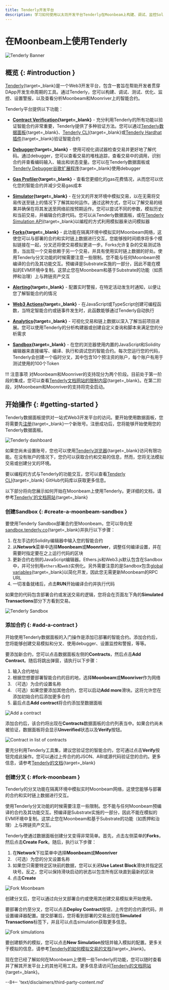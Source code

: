 ```yaml
---
title: Tenderly开发平台
description: 学习如何使用以太坊开发平台Tenderly在Moonbeam上构建、调试、监控Solidity智能合约。
---
```


# 在Moonbeam上使用Tenderly

![Tenderly Banner](/images/builders/build/eth-api/dev-env/tenderly/tenderly-banner.png)

## 概览 {: #introduction } 

[Tenderly](https://tenderly.co/){target=_blank}是一个Web3开发平台，包含一套旨在帮助开发者贯穿DApp开发生命周期的工具。通过Tenderly，您可以构建、调试、测试、优化、监控、设置警报，以及查看分析Moonbeam和Moonriver上的智能合约。

Tenderly平台提供以下功能：

- **[Contract Verification](https://docs.tenderly.co/monitoring/smart-contract-verification/){target=_blank}** - 充分利用Tenderly的所有功能以验证智能合约非常重要，Tenderly提供了多种验证方法。您可以通过[Tenderly数据面板](https://docs.tenderly.co/monitoring/smart-contract-verification/verifying-a-smart-contract#verifying-a-smart-contract){target=_blank}、[Tenderly CLI](https://docs.tenderly.co/monitoring/smart-contract-verification/verifying-contracts-using-cli){target=_blank}或[Tenderly Hardhat插件](https://docs.tenderly.co/monitoring/smart-contract-verification/verifying-contracts-using-the-tenderly-hardhat-plugin){target=_blank}验证智能合约

- **[Debugger](https://docs.tenderly.co/debugger/how-to-use-tenderly-debugger){target=_blank}** - 使用可视化调试器检查交易并更好地了解代码。通过debugger，您可以查看交易的堆栈追踪，查看交易中的调用，识别合约并查看编码输入、输出和状态变量。您可以在Tenderly数据面板或[Tenderly Debugger谷歌扩展程序](https://docs.tenderly.co/simulations-and-forks/how-to-simulate-a-transaction){target=_blank}使用debugger

- **[Gas Profiler](https://docs.tenderly.co/debugger/how-to-use-tenderly-debugger#gas-profiler){target=_blank}** - 查看您更细化的gas花费情况，从而您可以优化您的智能合约并减少交易gas成本

- **[Simulator](https://docs.tenderly.co/simulations-and-forks/how-to-simulate-a-transaction){target=_blank}** - 在分叉的开发环境中模拟交易，以在无需将交易传送至链上的情况下了解其如何运作。通过这种方式，您可以了解交易的结果并确保在将其发送至网络前按预期运作。您可以尝试不同的参数，模拟历史和当前交易，并编辑合约源代码。您可以从Tenderly数据面板，或在[Tenderly Simulation API](https://docs.tenderly.co/simulations-and-forks/simulation-api){target=_blank}以编程的方式利用模拟器来访问模拟器

- **[Forks](https://docs.tenderly.co/simulations-and-forks/how-to-create-a-fork){target=_blank}** - 此功能在隔离环境中模拟实时Moonbeam网络，这使您可以与部署的合约和实时链上数据进行交互。您能够按时间顺序将多个模拟链接在一起，分叉还将使交易模拟更进一步。Forks允许复杂的交易测试场景，当出现一个交易依赖于另一个交易，并具有使用实时链上数据的好处。使用Tenderly分叉功能的时候需要注意一些限制。您不能与任何Moonbeam预编译的合约及其功能交互。预编译是Substrate实施的一部分，因此不能在模拟的EVM环境中复制。这禁止您在Moonbeam和基于Substrate的功能（如质押和治理）上与跨链资产交互

- **[Alerting](https://docs.tenderly.co/alerts/intro-to-alerts){target=_blank}** - 配置实时警报，在特定活动发生时通知，以便让您了解智能合约的情况

- **[Web3 Actions](https://docs.tenderly.co/web3-actions/intro-to-web3-actions){target=_blank}** - 在JavaScript或TypeScript创建可编程函数，当特定智能合约或链事件发生时，此函数能够通过Tenderly自动执行

- **[Analytics](https://docs.tenderly.co/analytics/general-analytics){target=_blank}** - 可视化交易和链上数据以深入了解当前项目进展。您可以使用Tenderly的分析构建器或创建自定义查询和脚本来满足您的分析需求

- **[Sandbox](https://sandbox.tenderly.co/){target=_blank}** - 在您的浏览器使用内置的JavaScript和Solidity编辑器来直接编写、编译、执行和调试您的智能合约。每次您运行您的代码，Tenderly会创建一个临时分叉，其中包含10个预注资的账户，每个账户有用于测试使用的100个Token

!!! 注意事项
    对Moonbeam和Moonriver的支持现分为两个阶段。目前处于第一阶段的集成，您可以查看[Tenderly文档网站的限制内容](https://docs.tenderly.co/supported-networks-and-languages#footnotes){target=_blank}。在第二阶段，对Moonbeam和Moonriver的支持将完全启动。

## 开始操作 {: #getting-started }

Tenderly数据面板提供对一站式Web3开发平台的访问。要开始使用数据面板，您将需要先[注册](https://dashboard.tenderly.co/register){target=_blank}一个新账号。注册成功后，您将能够开始使用您的Tenderly数据面板。

![Tenderly dashboard](/images/builders/build/eth-api/dev-env/tenderly/tenderly-1.png)

如果您尚未设置账号，您也可以使用[Tenderly浏览器](https://dashboard.tenderly.co/explorer){target=_blank}访问有限功能。在没有账户的情况下，您仍可以获取合约和交易的信息，然而，您将无法模拟交易或创建分叉的环境。

要以编程的方式与Tenderly的功能交互，您可以查看[Tenderly CLI](https://github.com/Tenderly/tenderly-cli){target=_blank} GitHub代码库以获取更多信息。

以下部分将向您展示如何开始在Moonbeam上使用Tenderly。更详细的文档，请参考[Tenderly'的文档网站](https://docs.tenderly.co/){target=_blank}

### 创建Sandbox {: #create-a-moonbeam-sandbox }

要使用Tenderly Sandbox部署合约至Moonbeam，您可以导向至[sandbox.tenderly.co](https://sandbox.tenderly.co/){target=_blank}并执行以下步骤：

1. 在左手边的Solidity编辑器中输入您的智能合约
2. 从**Network**菜单中选择**Moonbeam**或**Moonriver**，调整任何编译设置，并在需要时指定要在之上运行代码的区块
3. 更新合约右侧的JavaScript编辑器。Ethers.js和Web3.js默认包含在Sandbox中，并可分别用`ethers`和`web3`实例化。另外需要注意的是Sandbox包含[global variables](https://docs.tenderly.co/tenderly-sandbox#available-javascript-global-variables){target=_blank}以简化开发，因此您无需更新Moonbeam的RPC URL
4. 一切准备就绪后，点击**RUN**开始编译合约并执行代码

如果您的代码包含部署合约或发送交易的逻辑，您将会在页面左下角的**Simulated Transactions**部分下方看到交易。

![Tenderly Sandbox](/images/builders/build/eth-api/dev-env/tenderly/tenderly-2.png)

### 添加合约 {: #add-a-contract }

开始使用Tenderly数据面板的入门操作是添加已部署的智能合约。添加合约后，您将能够创建交易模拟和分叉、使用debugger、设置监控和警报，等等。

要添加新合约，您可以点击数据面板左侧的**Contracts**，然后点击**Add Contract**。随后将跳出弹窗，请执行以下步骤：

1. 输入合约地址
2. 根据您想要部署智能合约的目的地，选择**Moonbeam**或**Moonriver**作为网络
3. （可选）为合约设置名称
4. （可选）如果您要添加其他合约，您可以启动**Add more**滑块。这将允许您在添加初始合约后添加更多合约
5. 最后点击**Add contract**将合约添加至数据面板

![Add a contract](/images/builders/build/eth-api/dev-env/tenderly/tenderly-3.png)

添加合约后，该合约将出现在**Contracts**数据面板的合约列表当中。如果合约尚未被验证，数据面板将会显示**Unverified**状态以及**Verify**按钮。

![Contract in list of contracts](/images/builders/build/eth-api/dev-env/tenderly/tenderly-4.png)

要充分利用Tenderly工具集，建议您验证您的智能合约，您可通过点击**Verify**按钮完成此操作。您可以通过上传合约的JSON、ABI或源代码验证您的合约。更多信息，请参考[Tenderly的文档](https://docs.tenderly.co/monitoring/smart-contract-verification/verifying-a-smart-contract#verifying-a-smart-contract){target=_blank}

### 创建分叉 {: #fork-moonbeam }

Tenderly的分叉功能在隔离环境中模拟实时Moonbeam网络，这使您能够与部署的合约和实时链上数据进行交互。

使用Tenderly分叉功能的时候需要注意一些限制。您不能与任何Moonbeam预编译的合约及其功能交互。预编译是Substrate实施的一部分，因此不能在模拟的EVM环境中复制。这禁止您在Moonbeam和基于Substrate的功能（如质押和治理）上与跨链资产交互。

Tenderly使通过数据面板创建分叉变得非常简单。首先，点击左侧菜单的**Forks**，然后点击**Create Fork**。随后，执行以下步骤：

1. 在**Network**下拉菜单中选择**Moonbeam**或**Moonriver**
2. （可选）为您的分叉设置名称
3. 如果您只需要特定区块前的数据，您可以关闭**Use Latest Block**滑块并指定区块号。反之，您可以保持滑块启动的状态以包含所有区块直到最新的区块
4. 点击**Create**

![Fork Moonbeam](/images/builders/build/eth-api/dev-env/tenderly/tenderly-5.png)

创建分叉后，您可以通过向分叉部署合约或使用其创建交易模拟来开始使用。

要部署合约至分叉，您可以点击**Deploy Contract**按钮，上传您的合约源代码，并设置编译器配置。提交部署后，您将看到部署的交易出现在**Simulated Transactions**标签下，并且可以点击simulation获取更多信息。

![Fork simulations](/images/builders/build/eth-api/dev-env/tenderly/tenderly-6.png)

要创建额外的模拟，您可以点击**New Simulation**按钮并输入模拟的配置。更多关于模拟的信息，请参考[Tenderly的如何模拟交易的文档](https://docs.tenderly.co/simulations-and-forks/how-to-simulate-a-transaction){target=_blank}。

现在您已经了解如何在Moonbeam上使用一些Tenderly的功能，您可以随时查看并了解其开发平台上的其他可用工具。更多信息请访问[Tenderly的文档网站](https://docs.tenderly.co/){target=_blank}。

--8<-- 'text/disclaimers/third-party-content.md'